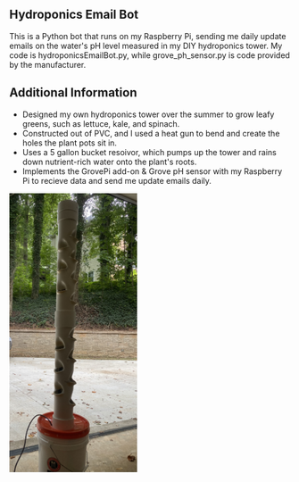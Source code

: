 ## Hydroponics Email Bot

This is a Python bot that runs on my Raspberry Pi, sending me daily update emails on the water's pH level measured in my DIY hydroponics tower. My code is hydroponicsEmailBot.py, while grove_ph_sensor.py is code provided by the manufacturer.

## Additional Information

* Designed my own hydroponics tower over the summer to grow leafy greens, such as lettuce, kale, and spinach.
* Constructed out of PVC, and I used a heat gun to bend and create the holes the plant pots sit in.
* Uses a 5 gallon bucket resoivor, which pumps up the tower and rains down nutrient-rich water onto the plant's roots.
* Implements the GrovePi add-on & Grove pH sensor with my Raspberry Pi to recieve data and send me update emails daily.

<img src="hydrotower.jpg" height='500' width=auto>